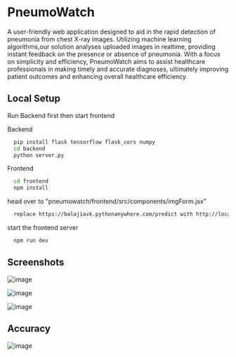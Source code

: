 
# PneumoWatch

A user-friendly web application designed to aid in the rapid
detection of pneumonia from chest X-ray images. Utilizing machine
learning algorithms,our solution analyses uploaded images in realtime, providing instant feedback on the presence or absence of
pneumonia. With a focus on simplicity and efficiency, PneumoWatch
aims to assist healthcare professionals in making timely and
accurate diagnoses, ultimately improving patient outcomes and
enhancing overall healthcare efficiency.


## Local Setup
Run Backend first then start frontend

Backend
```bash
  pip install flask tensorflow flask_cors numpy
  cd backend
  python server.py
```
Frontend

```bash
  cd frontend
  npm install
```
head over to "pneumowatch/frontend/src/components/imgForm.jsx"

```bash
  replace https://balajiavk.pythonanywhere.com/predict with http://localhost:5000/

```

start the frontend server

```bash
  npm run dev
```

## Screenshots

![image](https://github.com/Balaji-Avk/PneumoWatch/assets/132835499/63cd8452-1ec4-4bc4-ac78-bfb57494287c)

![image](https://github.com/Balaji-Avk/PneumoWatch/assets/132835499/1d29dece-7779-4d96-b402-28ee21031ca5)

![image](https://github.com/Balaji-Avk/PneumoWatch/assets/132835499/7c3fb594-920d-4409-9cbb-c698fd04ad0e)


## Accuracy

![image](https://github.com/Balaji-Avk/PneumoWatch/assets/132835499/4282a99d-e8f0-4926-9bfc-bc8f72c3919f)

